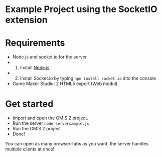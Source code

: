 # Example Project using the SocketIO extension
# Requirements
* Node.js and socket.io for the server
* 1. Install [Node.js](https://nodejs.org/en/)
* 2. Install Socket.io by typing `npm install socket.io` into the console
* Game Maker Studio: 2 HTML5 export (Web modul)

# Get started
* Import and open the GM:S 2 project.
* Run the server `node serversample.js`
* Run the GM:S 2 project
* Done! 

You can open as many browser-tabs as you want, the server handles multiple clients at once!
